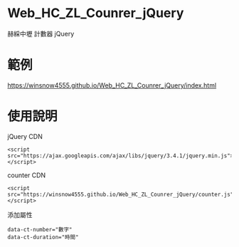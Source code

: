 # Web_HC_ZL_Counrer_jQuery
赫綵中壢 計數器 jQuery

# 範例
https://winsnow4555.github.io/Web_HC_ZL_Counrer_jQuery/index.html

# 使用說明
jQuery CDN

    <script src="https://ajax.googleapis.com/ajax/libs/jquery/3.4.1/jquery.min.js"></script>

counter CDN

    <script src="https://winsnow4555.github.io/Web_HC_ZL_Counrer_jQuery/counter.js"></script>

添加屬性

    data-ct-number="數字"
    data-ct-duration="時間"